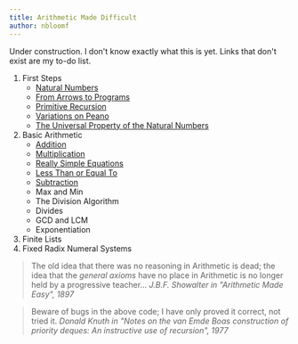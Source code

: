 ```yaml
---
title: Arithmetic Made Difficult
author: nbloomf
---
```


Under construction. I don't know exactly what this is yet. Links that don't exist are my to-do list.

1. First Steps
    * [Natural Numbers](/posts/arithmetic-made-difficult/natural-numbers.html)
    * [From Arrows to Programs](/posts/arithmetic-made-difficult/Nat.html)
    * [Primitive Recursion](/posts/arithmetic-made-difficult/PrimitiveRecursion.html)
    * [Variations on Peano](/posts/arithmetic-made-difficult/variations-on-peano.html)
    * [The Universal Property of the Natural Numbers](/posts/arithmetic-made-difficult/NaturalNumbers.html)
2. Basic Arithmetic
    * [Addition](/posts/arithmetic-made-difficult/Plus.html)
    * [Multiplication](/posts/arithmetic-made-difficult/Times.html)
    * [Really Simple Equations](/posts/arithmetic-made-difficult/really-simple-equations.html)
    * [Less Than or Equal To](/posts/arithmetic-made-difficult/LessThanOrEqualTo.html)
    * [Subtraction](/posts/arithmetic-made-difficult/Minus.html)
    * Max and Min
    * The Division Algorithm
    * Divides
    * GCD and LCM
    * Exponentiation
3. Finite Lists
4. Fixed Radix Numeral Systems

> The old idea that there was no reasoning in Arithmetic is dead; the idea that the *general axioms* have no place in Arithmetic is no longer held by a progressive teacher... <cite>J.B.F. Showalter in "Arithmetic Made Easy", 1897</cite>

> Beware of bugs in the above code; I have only proved it correct, not tried it. <cite>Donald Knuth in "Notes on the van Emde Boas construction of priority deques: An instructive use of recursion", 1977</cite>
